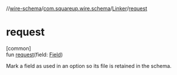 //[wire-schema](../../../index.md)/[com.squareup.wire.schema](../index.md)/[Linker](index.md)/[request](request.md)

# request

[common]\
fun [request](request.md)(field: [Field](../-field/index.md))

Mark a field as used in an option so its file is retained in the schema.
